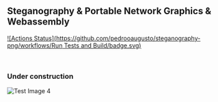 ## Steganography &amp; Portable Network Graphics &amp; Webassembly
[![Actions Status](https://github.com/pedrooaugusto/steganography-png/workflows/Run Tests and Build/badge.svg)](https://github.com/pedrooaugusto/steganography-png/actions)

<br/>

### Under construction
![Test Image 4](https://github.com/pedrooaugusto/steganography-png/blob/master/webapp/preview.png)
